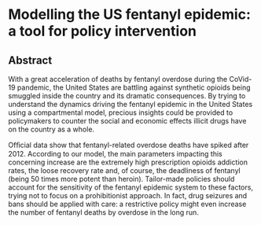 # Modelling the US fentanyl epidemic: a tool for policy intervention

## Abstract
With a great acceleration of deaths by fentanyl overdose during the CoVid-19 pandemic, the United States are battling against synthetic opioids being smuggled inside the country and its dramatic consequences. By trying to understand the dynamics driving the fentanyl epidemic in the United States using a compartmental model, precious insights could be provided to policymakers to counter the social and economic effects illicit drugs have on the country as a whole.

Ofﬁcial data show that fentanyl-related overdose deaths have spiked after 2012. According to our model, the main parameters impacting this concerning increase are the extremely high prescription opioids addiction rates, the loose recovery rate and, of course, the deadliness of fentanyl (being 50 times more potent than heroin). Tailor-made policies should account for the sensitivity of the fentanyl epidemic system to these factors, trying not to focus on a prohibitionist approach. In fact, drug seizures and bans should be applied with care: a restrictive policy might even increase the number of fentanyl deaths by overdose in the long run.
